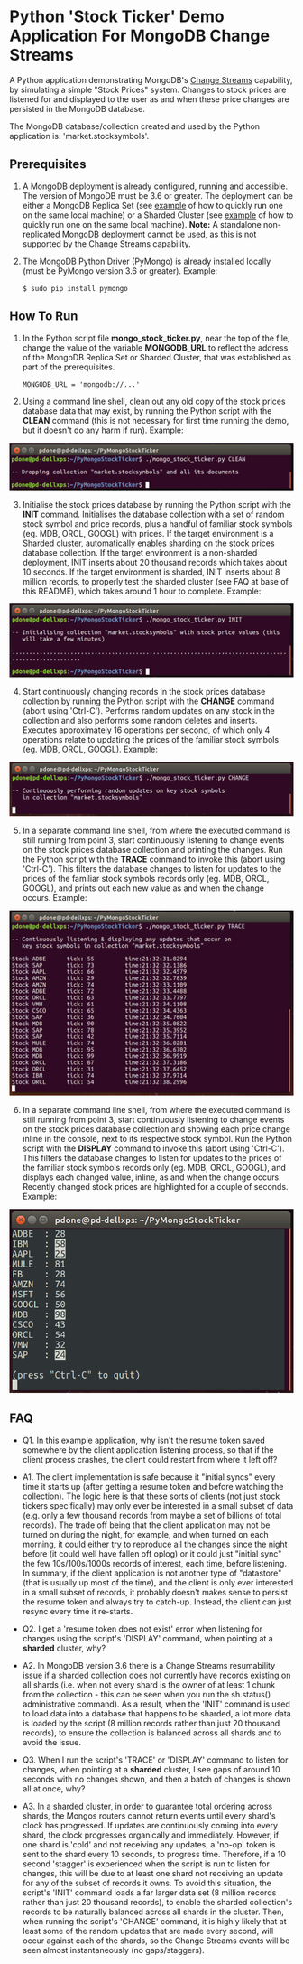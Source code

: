 # Python 'Stock Ticker' Demo Application For MongoDB Change Streams

A Python application demonstrating MongoDB's [Change Streams](https://docs.mongodb.com/manual/changeStreams/) capability, by simulating a simple "Stock Prices" system. Changes to stock prices are listened for and displayed to the user as and when these price changes are persisted in the MongoDB database. 

The MongoDB database/collection created and used by the Python application is: 'market.stocksymbols'.

## Prerequisites

1. A MongoDB deployment is already configured, running and accessible. The version of MongoDB must be 3.6 or greater. The deployment can be either a MongoDB Replica Set (see [example](https://github.com/pkdone/mongo-quick-repset) of how to quickly run one on the same local machine) or a Sharded Cluster (see [example](https://github.com/pkdone/mongo-multi-svr-generator) of how to quickly run one on the same local machine). **Note:** A standalone non-replicated MongoDB deployment cannot be used, as this is not supported by the Change Streams capability.

2. The MongoDB Python Driver (PyMongo) is already installed locally (must be PyMongo version 3.6 or greater). Example:

    ```
    $ sudo pip install pymongo
    ```

## How To Run

1. In the Python script file **mongo_stock_ticker.py**, near the top of the file, change the value of the variable **MONGODB_URL** to reflect the address of the MongoDB Replica Set or Sharded Cluster, that was established as part of the prerequisites.


    ```
    MONGODB_URL = 'mongodb://...'
    ```

2. Using a command line shell, clean out any old copy of the stock prices database data that may exist, by running the Python script with the **CLEAN** command (this is not necessary for first time running the demo, but it doesn't do any harm if run). Example:


![CLEAN](imgs/clean.png)


3. Initialise the stock prices database by running the Python script with the **INIT** command. Initialises the database collection with a set of random stock symbol and price records, plus a handful of familiar stock symbols (eg. MDB, ORCL, GOOGL) with prices. If the target environment is a Sharded cluster, automatically enables sharding on the stock prices database collection. If the target environment is a non-sharded deployment, INIT inserts about 20 thousand records which takes about 10 seconds. If the target environment is sharded, INIT inserts about 8 million records, to properly test the sharded cluster (see FAQ at base of this README), which takes around 1 hour to complete. Example:


![INIT](imgs/init.png)


4. Start continuously changing records in the stock prices database collection by running the Python script with the **CHANGE** command (abort using 'Ctrl-C'). Performs random updates on any stock in the collection and also performs some random deletes and inserts. Executes approximately 16 operations per second, of which only 4 operations relate to updating the prices of the familiar stock symbols (eg. MDB, ORCL, GOOGL). Example:


![UPDATES](imgs/change.png)


5. In a separate command line shell, from where the executed command is still running from point 3, start continuously listening to change events on the stock prices database collection and printing the changes. Run the Python script with the **TRACE** command to invoke this (abort using 'Ctrl-C'). This filters the database changes to listen for updates to the prices of the familiar stock symbols records only (eg. MDB, ORCL, GOOGL), and prints out each new value as and when the change occurs. Example:


![LISTEN](imgs/trace.png)


6. In a separate command line shell, from where the executed command is still running from point 3, start continuously listening to change events on the stock prices database collection and showing each price change inline in the console, next to its respective stock symbol. Run the Python script with the **DISPLAY** command to invoke this (abort using 'Ctrl-C'). This filters the database changes to listen for updates to the prices of the familiar stock symbols records only (eg. MDB, ORCL, GOOGL), and displays each changed value, inline, as and when the change occurs. Recently changed stock prices are highlighted for a couple of seconds. Example:


![LISTEN](imgs/display.png)


## FAQ

* Q1. In this example application, why isn't the resume token saved somewhere by the client application listening process, so that if the client process crashes, the client could restart from where it left off?

* A1. The client implementation is safe because it "initial syncs" every time it starts up (after getting a resume token and before watching the collection). The logic here is that these sorts of clients (not just stock tickers specifically) may only ever be interested in a small subset of data (e.g. only a few thousand records from maybe a set of billions of total records). The trade off being that the client application may not be turned on during the night, for example, and when turned on each morning, it could either try to reproduce all the changes since the night before (it could well have fallen off oplog) or it could just "initial sync" the few 10s/100s/1000s records of interest, each time, before listening. In summary, if the client application is not another type of "datastore" (that is usually up most of the time), and the client is only ever interested in a small subset of records, it probably doesn't makes sense to persist the resume token and always try to catch-up. Instead, the client can just resync every time it re-starts.


* Q2. I get a 'resume token does not exist' error when listening for changes using the script's 'DISPLAY' command, when pointing at a __sharded__ cluster, why?

* A2. In MongoDB version 3.6 there is a Change Streams resumability issue if a sharded collection does not currently have records existing on all shards (i.e. when not every shard is the owner of at least 1 chunk from the collection - this can be seen when you run the sh.status() administrative command). As a result, when the 'INIT' command is used to load data into a database that happens to be sharded, a lot more data is loaded by the script (8 million records rather than just 20 thousand records), to ensure the collection is balanced across all shards and to avoid the issue. 


* Q3. When I run the script's 'TRACE' or 'DISPLAY' command to listen for changes, when pointing at a __sharded__ cluster, I see gaps of around 10 seconds with no changes shown, and then a batch of changes is shown all at once, why? 

* A3. In a sharded cluster, in order to guarantee total ordering across shards, the Mongos routers cannot return events until every shard's clock has progressed. If updates are continuously coming into every shard, the clock progresses organically and immediately. However, if one shard is 'cold' and not receiving any updates, a 'no-op' token is sent to the shard every 10 seconds, to progress time. Therefore, if a 10 second 'stagger' is experienced when the script is run to listen for changes, this will be due to at least one shard not receiving an update for any of the subset of records it owns. To avoid this situation, the script's 'INIT' command loads a far larger data set (8 million records rather than just 20 thousand records), to enable the sharded collection's records to be naturally balanced across all shards in the cluster. Then, when running the script's 'CHANGE' command, it is highly likely that at least some of the random updates that are made every second, will occur against each of the shards, so the Change Streams events will be seen almost instantaneously (no gaps/staggers).


